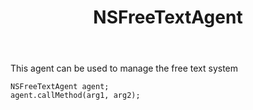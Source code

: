 ﻿---
uid: crmscript_ref_NSFreeTextAgent
title: NSFreeTextAgent
intellisense: Void.NSFreeTextAgent
keywords: NSFreeTextAgent
so.topic: reference
---

This agent can be used to manage the free text system

```crmscript
NSFreeTextAgent agent;
agent.callMethod(arg1, arg2);
```
